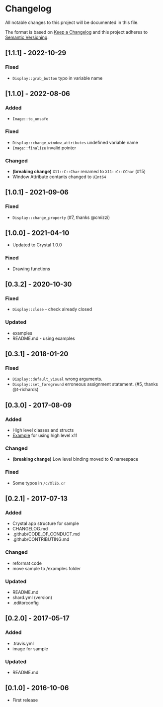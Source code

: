 # Changelog
All notable changes to this project will be documented in this file.

The format is based on [Keep a Changelog](http://keepachangelog.com/)
and this project adheres to [Semantic Versioning](http://semver.org/).

## [1.1.1] - 2022-10-29
### Fixed
- `Display::grab_button` typo in variable name

## [1.1.0] - 2022-08-06
### Added
- `Image::to_unsafe`
### Fixed
- `Display::change_window_attributes` undefined variable name
- `Image::finalize` invalid pointer
### Changed
- **(breaking change)** `X11::C::Char` renamed to `X11::C::CChar` (#15)
- Window Attribute contants changed to `UInt64`

## [1.0.1] - 2021-09-06
### Fixed
- `Display::change_property` (#7, thanks @cmizzi)

## [1.0.0] - 2021-04-10
- Updated to Crystal 1.0.0
### Fixed
- Drawing functions

## [0.3.2] - 2020-10-30
### Fixed
- `Display::close` - check already closed
### Updated
- examples
- README.md - using examples

## [0.3.1] - 2018-01-20
### Fixed
- `Display::default_visual` wrong arguments.
- `Display::set_foreground` erroneous assignment statement. (#5, thanks @t-richards)

## [0.3.0] - 2017-08-09
### Added
- High level classes and structs
- [Example](/examples/sample_window_hl) for using high level x11
### Changed
- **(breaking change)** Low level binding moved to **C** namespace
### Fixed
- Some typos in `/c/Xlib.cr`

## [0.2.1] - 2017-07-13
### Added
- Crystal app structure for sample
- CHANGELOG.md
- .github/CODE_OF_CONDUCT.md
- .github/CONTRIBUTING.md
### Changed
- reformat code
- move sample to /examples folder
### Updated
- README.md
- shard.yml (version)
- .editorconfig

## [0.2.0] - 2017-05-17
### Added
- .travis.yml
- image for sample
### Updated
- README.md

## [0.1.0] - 2016-10-06
- First release
